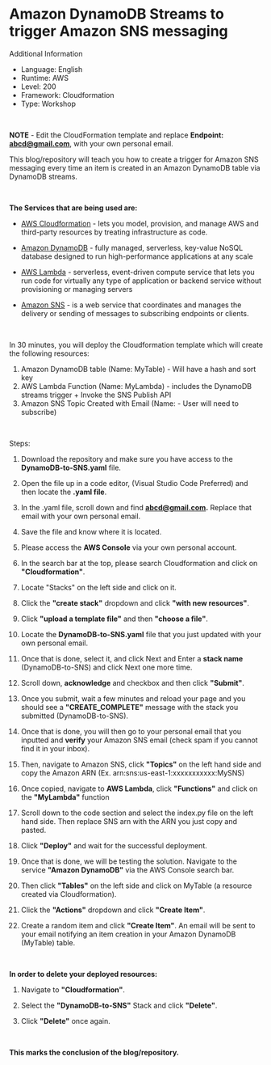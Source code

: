 <h1>Amazon DynamoDB Streams to trigger Amazon SNS messaging</h1>

Additional Information
- Language: English
- Runtime: AWS
- Level: 200
- Framework: Cloudformation
- Type: Workshop

<br>

**NOTE** - Edit the CloudFormation template and replace **Endpoint: abcd@gmail.com**, with your own personal email.

This blog/repository will teach you how to create a trigger for Amazon SNS messaging every time an item is created in an Amazon DynamoDB table via DynamoDB streams. 

<br>

**The Services that are being used are:**

- [AWS Cloudformation](https://aws.amazon.com/cloudformation/) - lets you model, provision, and manage AWS and third-party resources by treating infrastructure as code.

- [Amazon DynamoDB](https://aws.amazon.com/dynamodb/) - fully managed, serverless, key-value NoSQL database designed to run high-performance applications at any scale

- [AWS Lambda](https://aws.amazon.com/lambda/) - serverless, event-driven compute service that lets you run code for virtually any type of application or backend service without provisioning or managing servers

- [Amazon SNS](https://aws.amazon.com/sns/) - is a web service that coordinates and manages the delivery or sending of messages to subscribing endpoints or clients.

<br>

In 30 minutes, you will deploy the Cloudformation template which will create the following resources: 

1. Amazon DynamoDB table (Name: MyTable) - Will have a hash and sort key
2. AWS Lambda Function (Name: MyLambda)  - includes the DynamoDB streams trigger + Invoke the SNS Publish API
3. Amazon SNS Topic Created with Email (Name: - User will need to subscribe)

<br>


Steps:

1. Download the repository and make sure you have access to the **DynamoDB-to-SNS.yaml** file. 

2. Open the file up in a code editor, (Visual Studio Code Preferred) and then locate the **.yaml file**.

3. In the .yaml file, scroll down and find **abcd@gmail.com.** Replace that email with your own personal email.

4. Save the file and know where it is located.

5. Please access the **AWS Console** via your own personal account.

6. In the search bar at the top, please search Cloudformation and click on **"Cloudformation"**.

7. Locate "Stacks" on the left side and click on it.

8. Click the **"create stack"** dropdown and click **"with new resources"**.

9. Click **"upload a template file"** and then **"choose a file"**.

10. Locate the **DynamoDB-to-SNS.yaml** file that you just updated with your own personal email.

11. Once that is done, select it, and click Next and Enter a **stack name** (DynamoDB-to-SNS) and click Next one more time.

12. Scroll down, **acknowledge** and checkbox and then click **"Submit"**.

13. Once you submit, wait a few minutes and reload your page and you should see a **"CREATE_COMPLETE"** message with the stack you submitted (DynamoDB-to-SNS).

14. Once that is done, you will then go to your personal email that you inputted and **verify** your Amazon SNS email (check spam if you cannot find it in your inbox).

15. Then, navigate to Amazon SNS, click **"Topics"** on the left hand side and copy the Amazon ARN (Ex. arn:sns:us-east-1:xxxxxxxxxxx:MySNS)

16. Once copied, navigate to **AWS Lambda**, click **"Functions"** and click on the **"MyLambda"** function

17. Scroll down to the code section and select the index.py file on the left hand side. Then replace SNS arn with the ARN you just copy and pasted.

18. Click **"Deploy"** and wait for the successful deployment.

19. Once that is done, we will be testing the solution. Navigate to the service **"Amazon DynamoDB"** via the AWS Console search bar.

20. Then click **"Tables"** on the left side and click on MyTable (a resource created via Cloudformation).

21. Click the **"Actions"** dropdown and click **"Create Item"**.

22. Create a random item and click **"Create Item"**. An email will be sent to your email notifying an item creation in your Amazon DynamoDB (MyTable) table.

<br>

**In order to delete your deployed resources:**

1. Navigate to **"Cloudformation"**.

2. Select the **"DynamoDB-to-SNS"** Stack and click **"Delete"**.

3. Click **"Delete"** once again.

<br>

**This marks the conclusion of the blog/repository.**
